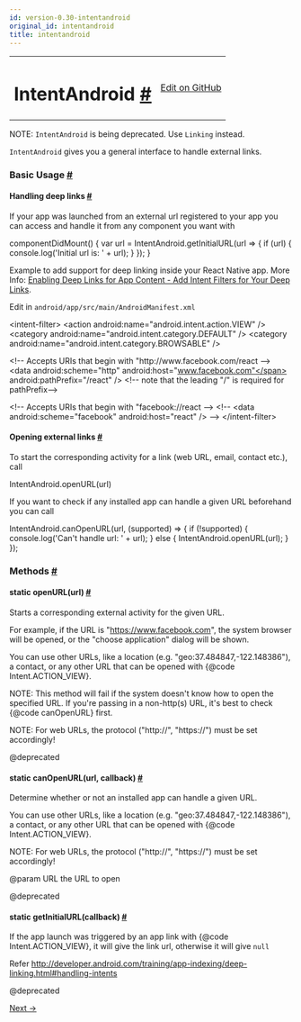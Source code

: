 ```yaml
---
id: version-0.30-intentandroid
original_id: intentandroid
title: intentandroid
---
```

<a id="content"></a><table width="100%"><tbody><tr><td><h1><a class="anchor" name="intentandroid"></a>IntentAndroid <a class="hash-link" href="docs/intentandroid.html#intentandroid">#</a></h1></td><td style="text-align:right;"><a target="_blank" href="https://github.com/facebook/react-native/blob/0.30-stable/Libraries/Components/Intent/IntentAndroid.android.js">Edit on GitHub</a></td></tr></tbody></table><div><div><p>NOTE: <code>IntentAndroid</code> is being deprecated. Use <code>Linking</code> instead.</p><p><code>IntentAndroid</code> gives you a general interface to handle external links.</p><h3><a class="anchor" name="basic-usage"></a>Basic Usage <a class="hash-link" href="docs/intentandroid.html#basic-usage">#</a></h3><h4><a class="anchor" name="handling-deep-links"></a>Handling deep links <a class="hash-link" href="docs/intentandroid.html#handling-deep-links">#</a></h4><p>If your app was launched from an external url registered to your app you can
access and handle it from any component you want with</p><div class="prism language-javascript"><span class="token function">componentDidMount<span class="token punctuation">(</span></span><span class="token punctuation">)</span> <span class="token punctuation">{</span>
  <span class="token keyword">var</span> url <span class="token operator">=</span> IntentAndroid<span class="token punctuation">.</span><span class="token function">getInitialURL<span class="token punctuation">(</span></span>url <span class="token operator">=</span><span class="token operator">&gt;</span> <span class="token punctuation">{</span>
    <span class="token keyword">if</span> <span class="token punctuation">(</span>url<span class="token punctuation">)</span> <span class="token punctuation">{</span>
      console<span class="token punctuation">.</span><span class="token function">log<span class="token punctuation">(</span></span><span class="token string">'Initial url is: '</span> <span class="token operator">+</span> url<span class="token punctuation">)</span><span class="token punctuation">;</span>
    <span class="token punctuation">}</span>
  <span class="token punctuation">}</span><span class="token punctuation">)</span><span class="token punctuation">;</span>
<span class="token punctuation">}</span></div><p>Example to add support for deep linking inside your React Native app.
More Info: <a href="http://developer.android.com/training/app-indexing/deep-linking.html#adding-filters" target="_blank">Enabling Deep Links for App Content - Add Intent Filters for Your Deep Links</a>.</p><p>Edit in <code>android/app/src/main/AndroidManifest.xml</code></p><div class="prism language-javascript"> &lt;intent<span class="token operator">-</span>filter<span class="token operator">&gt;</span>
   &lt;action android<span class="token punctuation">:</span>name<span class="token operator">=</span><span class="token string">"android.intent.action.VIEW"</span> <span class="token operator">/</span><span class="token operator">&gt;</span>
   &lt;category android<span class="token punctuation">:</span>name<span class="token operator">=</span><span class="token string">"android.intent.category.DEFAULT"</span> <span class="token operator">/</span><span class="token operator">&gt;</span>
   &lt;category android<span class="token punctuation">:</span>name<span class="token operator">=</span><span class="token string">"android.intent.category.BROWSABLE"</span> <span class="token operator">/</span><span class="token operator">&gt;</span>

   &lt;<span class="token operator">!</span><span class="token operator">--</span> Accepts URIs that begin <span class="token keyword">with</span> "http<span class="token punctuation">:</span><span class="token operator">/</span><span class="token operator">/</span>www<span class="token punctuation">.</span>facebook<span class="token punctuation">.</span>com<span class="token operator">/</span>react <span class="token operator">--</span><span class="token operator">&gt;</span>
   &lt;data android<span class="token punctuation">:</span>scheme<span class="token operator">=</span><span class="token string">"http"</span>
      android<span class="token punctuation">:</span>host<span class="token operator">=</span><span class="token string">"www.facebook.com"</span>
      android<span class="token punctuation">:</span>pathPrefix<span class="token operator">=</span><span class="token string">"/react"</span> <span class="token operator">/</span><span class="token operator">&gt;</span>
   &lt;<span class="token operator">!</span><span class="token operator">--</span> note that the leading <span class="token string">"/"</span> is required <span class="token keyword">for</span> pathPrefix<span class="token operator">--</span><span class="token operator">&gt;</span>

   &lt;<span class="token operator">!</span><span class="token operator">--</span> Accepts URIs that begin <span class="token keyword">with</span> "facebook<span class="token punctuation">:</span><span class="token operator">/</span><span class="token operator">/</span>react <span class="token operator">--</span><span class="token operator">&gt;</span>
   &lt;<span class="token operator">!</span><span class="token operator">--</span> &lt;data android<span class="token punctuation">:</span>scheme<span class="token operator">=</span><span class="token string">"facebook"</span> android<span class="token punctuation">:</span>host<span class="token operator">=</span><span class="token string">"react"</span> <span class="token operator">/</span><span class="token operator">&gt;</span> <span class="token operator">--</span><span class="token operator">&gt;</span>
 &lt;<span class="token operator">/</span>intent<span class="token operator">-</span>filter<span class="token operator">&gt;</span></div><h4><a class="anchor" name="opening-external-links"></a>Opening external links <a class="hash-link" href="docs/intentandroid.html#opening-external-links">#</a></h4><p>To start the corresponding activity for a link (web URL, email, contact etc.), call</p><div class="prism language-javascript">IntentAndroid<span class="token punctuation">.</span><span class="token function">openURL<span class="token punctuation">(</span></span>url<span class="token punctuation">)</span></div><p>If you want to check if any installed app can handle a given URL beforehand you can call</p><div class="prism language-javascript">IntentAndroid<span class="token punctuation">.</span><span class="token function">canOpenURL<span class="token punctuation">(</span></span>url<span class="token punctuation">,</span> <span class="token punctuation">(</span>supported<span class="token punctuation">)</span> <span class="token operator">=</span><span class="token operator">&gt;</span> <span class="token punctuation">{</span>
  <span class="token keyword">if</span> <span class="token punctuation">(</span><span class="token operator">!</span>supported<span class="token punctuation">)</span> <span class="token punctuation">{</span>
    console<span class="token punctuation">.</span><span class="token function">log<span class="token punctuation">(</span></span><span class="token string">'Can\'t handle url: '</span> <span class="token operator">+</span> url<span class="token punctuation">)</span><span class="token punctuation">;</span>
  <span class="token punctuation">}</span> <span class="token keyword">else</span> <span class="token punctuation">{</span>
    IntentAndroid<span class="token punctuation">.</span><span class="token function">openURL<span class="token punctuation">(</span></span>url<span class="token punctuation">)</span><span class="token punctuation">;</span>
  <span class="token punctuation">}</span>
<span class="token punctuation">}</span><span class="token punctuation">)</span><span class="token punctuation">;</span></div></div><span><h3><a class="anchor" name="methods"></a>Methods <a class="hash-link" href="docs/intentandroid.html#methods">#</a></h3><div class="props"><div class="prop"><h4 class="methodTitle"><a class="anchor" name="openurl"></a><span class="methodType">static </span>openURL<span class="methodType">(url)</span> <a class="hash-link" href="docs/intentandroid.html#openurl">#</a></h4><div><p>Starts a corresponding external activity for the given URL.</p><p>For example, if the URL is "<a href="https://www.facebook.com">https://www.facebook.com</a>", the system browser will be opened,
or the "choose application" dialog will be shown.</p><p>You can use other URLs, like a location (e.g. "geo:37.484847,-122.148386"), a contact,
or any other URL that can be opened with {@code Intent.ACTION_VIEW}.</p><p>NOTE: This method will fail if the system doesn't know how to open the specified URL.
If you're passing in a non-http(s) URL, it's best to check {@code canOpenURL} first.</p><p>NOTE: For web URLs, the protocol ("http://", "https://") must be set accordingly!</p><p>@deprecated</p></div></div><div class="prop"><h4 class="methodTitle"><a class="anchor" name="canopenurl"></a><span class="methodType">static </span>canOpenURL<span class="methodType">(url, callback)</span> <a class="hash-link" href="docs/intentandroid.html#canopenurl">#</a></h4><div><p>Determine whether or not an installed app can handle a given URL.</p><p>You can use other URLs, like a location (e.g. "geo:37.484847,-122.148386"), a contact,
or any other URL that can be opened with {@code Intent.ACTION_VIEW}.</p><p>NOTE: For web URLs, the protocol ("http://", "https://") must be set accordingly!</p><p>@param URL the URL to open</p><p>@deprecated</p></div></div><div class="prop"><h4 class="methodTitle"><a class="anchor" name="getinitialurl"></a><span class="methodType">static </span>getInitialURL<span class="methodType">(callback)</span> <a class="hash-link" href="docs/intentandroid.html#getinitialurl">#</a></h4><div><p>If the app launch was triggered by an app link with {@code Intent.ACTION_VIEW},
it will give the link url, otherwise it will give <code>null</code></p><p>Refer <a href="http://developer.android.com/training/app-indexing/deep-linking.html#handling-intents">http://developer.android.com/training/app-indexing/deep-linking.html#handling-intents</a></p><p>@deprecated</p></div></div></div></span></div><div class="docs-prevnext"><a class="docs-next" href="docs/interactionmanager.html#content">Next →</a></div>